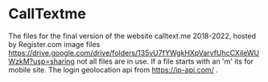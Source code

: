# CallTextme
The files for the final version of the website calltext.me 2018-2022, hosted by Register.com
image files https://drive.google.com/drive/folders/135vU7fYWgkHXpVarvfUhcCXileWUWzkM?usp=sharing
not all files are in use. If a file starts with an 'm' its for mobile site. The login geolocation api from https://ip-api.com/ . 
